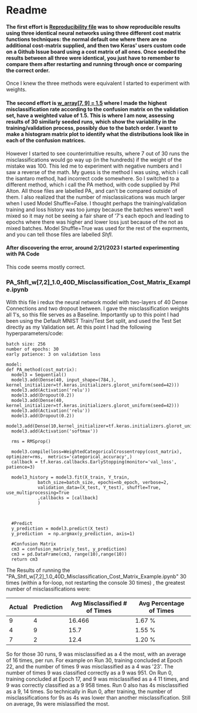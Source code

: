 # Readme

#### The first effort is [Reproducibility file](https://github.com/RachelRamirez/misclassification_matrix/blob/main/Reproducible_Misclassification_Cost_Matrix_Example.ipynb) was to show reproducible results using three identical neural networks using three different cost matrix functions techniques: the normal default one where there are no additional cost-matrix supplied, and then two Keras' users custom code on a Github Issue board using a cost matrix of all ones.  Once seeded the results between all three were identical, you just have to remember to compare them after restarting and running through once or comparing the correct order.

Once I knew the three methods were equivalent I started to experiment with weights. 

#### The second effort is [w_array[7, 9] = 1.5](https://github.com/RachelRamirez/misclassification_matrix/blob/main/%5B7%2C9%5D_Misclassification_Cost_Matrix_Example.ipynb) where I made  the highest misclassification rate according to the confusion matrix on the validation set, have a weighted value of 1.5.  This is where I am now, assessing results of 30 similarly seeded runs,  which show the variability in the training/validation process, possibly due to the batch order.  I want to make a histogram matrix plot to identify what the distributions look like in each of the confusion matrices. 


However I started to see counterintuitive results, where 7 out of 30 runs the misclassifications would go way up (in the hundreds) if the weight of the mistake was 100.  This led me to experiment with negative numbers and I saw a reverse of the math.  My guess is the method I was using, which i call the isantaro method, had incorrect code somewhere.  So I switched to a different method, which i call the PA method, with code supplied by Phil Alton.  All those files are labelled PA_  and can't be compared outside of them.   I also realized that the number of misclassiications was much larger when I  used Model Shuffle=False.   I thought perhaps the training/validation training and loss history was too jumpy because the batches weren't well mixed so it may not be seeing a fair share of '7's each epoch and leading to epochs where there was higher and lower loss just because of the not as mixed batches.   Model Shuffle=True was used for the rest of the exprments, and you can tell those files are labelled _Shfl_.

#### After discovering the error, around 2/21/2023 I started experimenting with PA Code

This code seems mostly correct.

### PA_Shfl_w[7,2]_1.0_40D_Misclassification_Cost_Matrix_Example.ipynb

With this file i redux the neural network model with two-layers of 40 Dense Connections and two dropout between.  I gave the misclassification weights all 1's, so this file serves as a Baseline.   Importantly up to this point I had been using the Default MNIST Train/Test Set split, and used the Test Set directly as my Validation set.  At this point I had the following hyperparameters/code:

```
batch size: 256
number of epochs: 30
early patience: 3 on validation loss 

model:
def PA_method(cost_matrix):
  model3 = Sequential()
  model3.add(Dense(40, input_shape=(784,), kernel_initializer=tf.keras.initializers.glorot_uniform(seed=42)))
  model3.add(Activation('relu'))
  model3.add(Dropout(0.2))
  model3.add(Dense(40, kernel_initializer=tf.keras.initializers.glorot_uniform(seed=42)))
  model3.add(Activation('relu'))
  model3.add(Dropout(0.2))
  model3.add(Dense(10,kernel_initializer=tf.keras.initializers.glorot_uniform(seed=42)))
  model3.add(Activation('softmax'))

  rms = RMSprop()

  model3.compile(loss=WeightedCategoricalCrossentropy(cost_matrix), optimizer=rms,  metrics='categorical_accuracy',)
  callback = tf.keras.callbacks.EarlyStopping(monitor='val_loss', patience=3)

  model3_history = model3.fit(X_train, Y_train,
            batch_size=batch_size, epochs=nb_epoch, verbose=2,
            validation_data=(X_test, Y_test), shuffle=True, use_multiprocessing=True
            ,callbacks = [callback]
            )

 

  #Predict
  y_prediction = model3.predict(X_test)
  y_prediction  = np.argmax(y_prediction, axis=1)
  
  #Confusion Matrix
  cm3 = confusion_matrix(y_test, y_prediction)
  cm3 = pd.DataFrame(cm3, range(10),range(10))
  return cm3
```

The Results of running the "PA_Shfl_w[7,2]_1.0_40D_Misclassification_Cost_Matrix_Example.ipynb" 30 times (within a for-loop, not restarting the console 30 times) , the greatest number of misclassifications were:


| Actual | Prediction | Avg Misclassified # of Times | Avg Percentage of Times |
| ------ | ---------- | ------------------------ | ------------------- |
| 9      | 4          | 16.466                   | 1.67 %              |
| 4      | 9          | 15.7                     | 1.55 %              |
| 7      | 2          | 12.4                     | 1.20 %              |



So for those 30 runs, 9 was misclassified as a 4 the most, with an average of 16 times, per run.   For example on Run 30, training concluded at Epoch 22, and the number of times 9 was misclassified as a 4 was '23'.  The number of times 9 was classified correctly as a 9 was 951.   On Run  0, training concluded at Epoch 17, and 9 was misclassified as a 4 11 times, and 9 was correctly classified as a 9 958 times.  Run 0 also has 4s misclassified as a 9, 14 times.  So technically in Run 0, after training, the number of misclassifications for 9s as 4s was lower than another misclassification.  Still on average, 9s were mislassified the most.  
